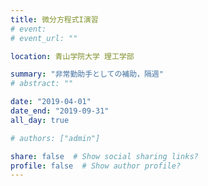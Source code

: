 ```yaml
---
title: 微分方程式I演習
# event: 
# event_url: ""

location: 青山学院大学 理工学部

summary: "非常勤助手としての補助，隔週"
# abstract: ""

date: "2019-04-01"
date_end: "2019-09-31"
all_day: true

# authors: ["admin"]

share: false  # Show social sharing links?
profile: false  # Show author profile?
---
```

